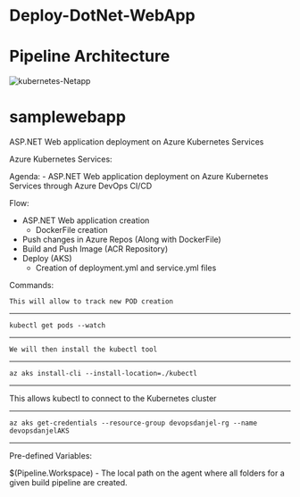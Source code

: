 # Deploy-DotNet-WebApp
# Pipeline Architecture

![kubernetes-Netapp](https://github.com/danjelhysenaj-dev/Deploy-WebApp/assets/72606127/ba6119ae-c24c-4663-84c6-d9ff24f9953d)


# samplewebapp
ASP.NET Web application deployment on Azure Kubernetes Services

Azure Kubernetes Services:

Agenda:
	- ASP.NET Web application deployment on Azure Kubernetes Services
		through Azure DevOps CI/CD

Flow:

- ASP.NET Web application creation
	- DockerFile creation
- Push changes in Azure Repos (Along with DockerFile)
- Build and Push Image (ACR Repository)
- Deploy (AKS)
	- Creation of deployment.yml and service.yml files

Commands:

	This will allow to track new POD creation
---
	kubectl get pods --watch
---
 	We will then install the kubectl tool
---
	az aks install-cli --install-location=./kubectl
---

This allows kubectl to connect to the Kubernetes cluster

---
	az aks get-credentials --resource-group devopsdanjel-rg --name devopsdanjelAKS 
---
Pre-defined Variables:

$(Pipeline.Workspace)
	- The local path on the agent where all folders for a given build pipeline are created.
